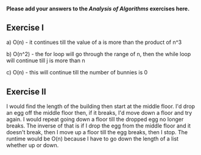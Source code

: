 #### Please add your answers to the ***Analysis of  Algorithms*** exercises here.

## Exercise I

a) O(n) - it continues till the value of a is more than the product of n^3


b) O(n^2) - the for loop will go through the range of n, then the while loop will continue till j is more than n


c) O(n) - this will continue till the number of bunnies is 0

## Exercise II

I would find the length of the building then start at the middle floor. I'd drop an egg off the middle floor then, if it breaks, I'd move down a floor and try again. I would repeat going down a floor till the dropped egg no longer breaks.
The inverse of that is if I drop the egg from the middle floor and it doesn't break, then I move up a floor till the egg breaks, then I stop.
The runtime would be O(n) because I have to go down the length of a list whether up or down.
